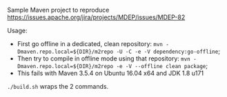 Sample Maven project to reproduce https://issues.apache.org/jira/projects/MDEP/issues/MDEP-82

Usage: 
- First go offline in a dedicated, clean repository: `mvn -Dmaven.repo.local=${DIR}/m2repo -U -C -e -V dependency:go-offline`;
- Then try to compile in offline mode using that repository: `mvn -Dmaven.repo.local=${DIR}/m2repo -e -V --offline clean package`;
- This fails with Maven 3.5.4 on Ubuntu 16.04 x64 and JDK 1.8 u171

`./build.sh` wraps the 2 commands.
